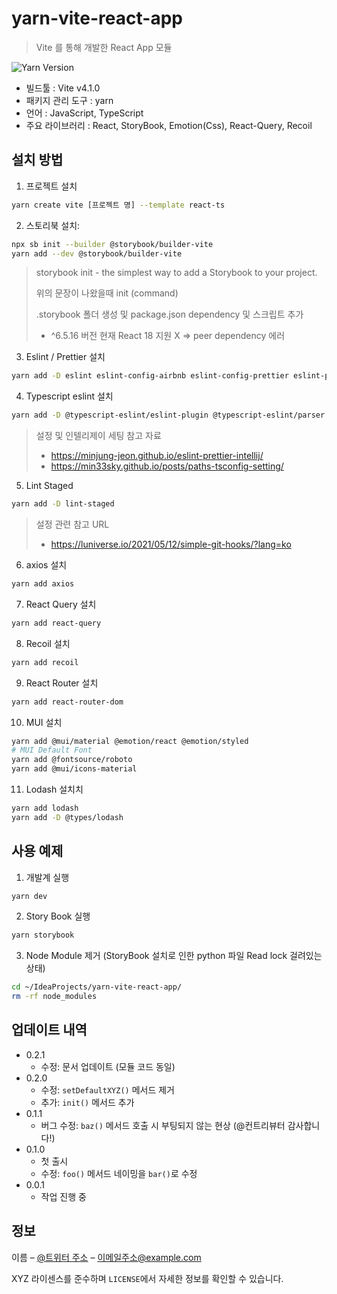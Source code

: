 # yarn-vite-react-app
> Vite 를 통해 개발한 React App 모듈
>
![Yarn Version][yarn-image]

- 빌드툴 : Vite v4.1.0
- 패키지 관리 도구 : yarn
- 언어 : JavaScript, TypeScript
- 주요 라이브러리 : React, StoryBook, Emotion(Css), React-Query, Recoil

[//]: # (![]&#40;../header.png&#41;)

## 설치 방법

1. 프로젝트 설치
```sh
yarn create vite [프로젝트 명] --template react-ts
```
2. 스토리북 설치:
```sh
npx sb init --builder @storybook/builder-vite
yarn add --dev @storybook/builder-vite
```
> storybook init - the simplest way to add a Storybook to your project.
> 
> 위의 문장이 나왔을때 init (command)
> 
> .storybook 폴더 생성 및 package.json dependency 및 스크립트 추가
>
>* ^6.5.16 버전 현재 React 18 지원 X => peer dependency 에러
3. Eslint / Prettier 설치
```sh
yarn add -D eslint eslint-config-airbnb eslint-config-prettier eslint-plugin-import eslint-plugin-jsx-a11y eslint-plugin-prettier eslint-plugin-react eslint-plugin-react-hooks
```
4. Typescript eslint 설치
```sh
yarn add -D @typescript-eslint/eslint-plugin @typescript-eslint/parser
```
> 설정 및 인텔리제이 세팅 참고 자료
> - https://minjung-jeon.github.io/eslint-prettier-intellij/
> - https://min33sky.github.io/posts/paths-tsconfig-setting/
5. Lint Staged
```sh
yarn add -D lint-staged
```
> 설정 관련 참고 URL
> - https://luniverse.io/2021/05/12/simple-git-hooks/?lang=ko
6. axios 설치
```sh
yarn add axios
```
7. React Query 설치
```sh
yarn add react-query
```
8. Recoil 설치
```sh
yarn add recoil
```
9. React Router 설치
```sh
yarn add react-router-dom
```
10. MUI 설치
```sh
yarn add @mui/material @emotion/react @emotion/styled
# MUI Default Font
yarn add @fontsource/roboto 
yarn add @mui/icons-material
```
11. Lodash 설치치
```sh
yarn add lodash
yarn add -D @types/lodash
```


## 사용 예제
1. 개발계 실행
```sh
yarn dev
```
2. Story Book 실행
```sh
yarn storybook
```
3. Node Module 제거 (StoryBook 설치로 인한 python 파일 Read lock 걸려있는 상태)
```sh
cd ~/IdeaProjects/yarn-vite-react-app/
rm -rf node_modules
```

## 업데이트 내역

* 0.2.1
    * 수정: 문서 업데이트 (모듈 코드 동일)
* 0.2.0
    * 수정: `setDefaultXYZ()` 메서드 제거
    * 추가: `init()` 메서드 추가
* 0.1.1
    * 버그 수정: `baz()` 메서드 호출 시 부팅되지 않는 현상 (@컨트리뷰터 감사합니다!)
* 0.1.0
    * 첫 출시
    * 수정: `foo()` 메서드 네이밍을 `bar()`로 수정
* 0.0.1
    * 작업 진행 중

## 정보

이름 – [@트위터 주소](https://twitter.com/dbader_org) – 이메일주소@example.com

XYZ 라이센스를 준수하며 ``LICENSE``에서 자세한 정보를 확인할 수 있습니다.

[//]: # ([https://github.com/yourname/github-link]&#40;https://github.com/dbader/&#41;)

[//]: # (1. &#40;<https://github.com/yourname/yourproject/fork>&#41;을 포크합니다.)
[//]: # (2. &#40;`git checkout -b feature/fooBar`&#41; 명령어로 새 브랜치를 만드세요.)
[//]: # (3. &#40;`git commit -am 'Add some fooBar'`&#41; 명령어로 커밋하세요.)
[//]: # (4. &#40;`git push origin feature/fooBar`&#41; 명령어로 브랜치에 푸시하세요.)
[//]: # (5. 풀리퀘스트를 보내주세요.)

<!-- Markdown link & img dfn's -->
[yarn-image]: https://img.shields.io/badge/yarn-1.22.19-orange